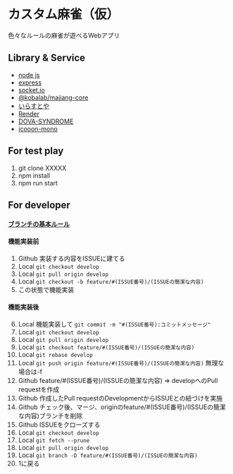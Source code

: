 # カスタム麻雀（仮）
色々なルールの麻雀が遊べるWebアプリ

## Library & Service
- <a href="https://nodejs.org/en">node js</a>
- <a href="https://expressjs.com/ja/">express</a>
- <a href="https://socket.io/">socket.io</a>
- <a href="https://github.com/kobalab/majiang-core">@kobalab/majiang-core</a>
- <a href="https://www.irasutoya.com/">いらすとや</a>
- <a href="https://render.com/">Render</a>
- <a href="https://dova-s.jp/bgm/play18674.html">DOVA-SYNDROME</a>
- <a href="https://icooon-mono.com/00127-%E9%9F%B3%E9%87%8F%E3%81%AE%E3%82%A2%E3%82%A4%E3%82%B3%E3%83%B3%E7%B4%A0%E6%9D%90/">icooon-mono</a>

## For test play
1. git clone XXXXX
2. npm install 
3. npm run start

## For developer
#### [ブランチの基本ルール](https://zenn.dev/kazunori_kimura/articles/e7b75e60316ded6480a6)
#### 機能実装前
1. Github 実装する内容をISSUEに建てる
2. Local ```git checkout develop```
3. Local ```git pull origin develop```
4. Local ```git checkout -b feature/#(ISSUE番号)/(ISSUEの簡潔な内容)```
5. この状態で機能実装
#### 機能実装後
6. Local 機能実装して ```git commit -m "#(ISSUE番号):コミットメッセージ"```
7. Local ```git checkout develop```
8. Local ```git pull origin develop```
9. Local ```git checkout feature/#(ISSUE番号)/(ISSUEの簡潔な内容)```
10. Local ```git rebase develop```
11. Local ```git push origin feature/#(ISSUE番号)/(ISSUEの簡潔な内容)```  無理な場合は-f
13. Github feature/#(ISSUE番号)/(ISSUEの簡潔な内容) => developへのPull requestを作成
14. Github 作成したPull requestのDevelopmentからISSUEとの紐づけを実施
15. Github チェック後、マージ、originのfeature/#(ISSUE番号)/(ISSUEの簡潔な内容)ブランチを削除
16. Github ISSUEをクローズする
17. Local ```git checkout develop```
18. Local ```git fetch --prune```
19. Local ```git pull origin develop```
20. Local ```git branch -D feature/#(ISSUE番号)/(ISSUEの簡潔な内容)```
21. 1に戻る
